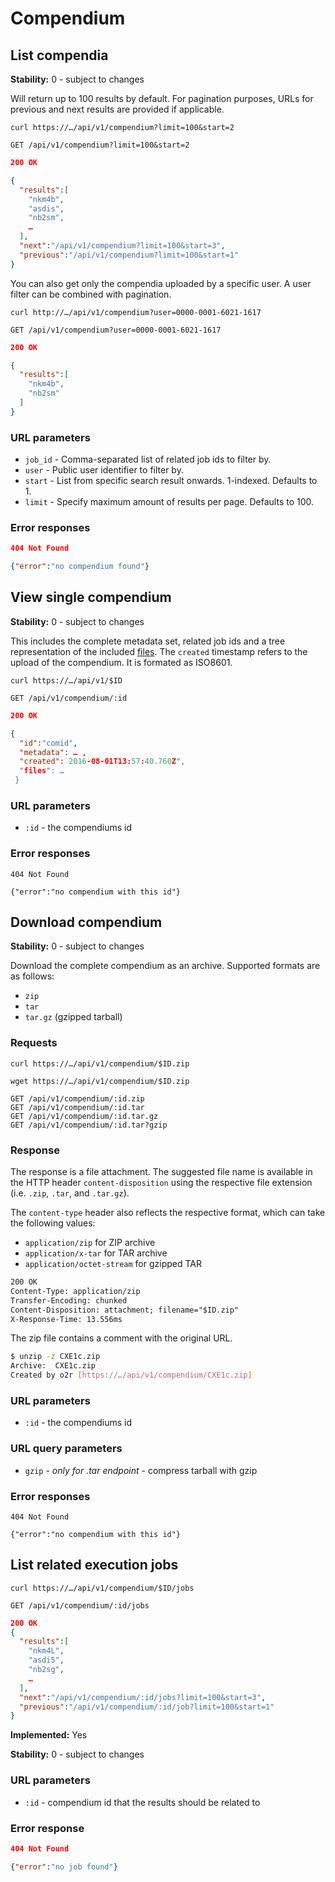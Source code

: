 # Compendium

## List compendia

__Stability:__ 0 - subject to changes

Will return up to 100 results by default. For pagination purposes, URLs for previous and next results are provided if applicable.

`curl https://…/api/v1/compendium?limit=100&start=2`

`GET /api/v1/compendium?limit=100&start=2`

```json
200 OK

{
  "results":[
    "nkm4b",
    "asdis",
    "nb2sm",
    …
  ],
  "next":"/api/v1/compendium?limit=100&start=3",
  "previous":"/api/v1/compendium?limit=100&start=1"
}
```

You can also get only the compendia uploaded by a specific user. A user filter can be combined with pagination.

`curl http://…/api/v1/compendium?user=0000-0001-6021-1617`

`GET /api/v1/compendium?user=0000-0001-6021-1617`

```json
200 OK

{
  "results":[
    "nkm4b",
    "nb2sm"
  ]
}
```

### URL parameters

- `job_id` - Comma-separated list of related job ids to filter by.
- `user` - Public user identifier to filter by.
- `start` - List from specific search result onwards. 1-indexed. Defaults to 1.
- `limit` - Specify maximum amount of results per page. Defaults to 100.

### Error responses

```json
404 Not Found

{"error":"no compendium found"}
```

## View single compendium

__Stability:__ 0 - subject to changes

This includes the complete metadata set, related job ids and a tree representation of the included [files](files.md). The `created` timestamp refers to the upload of the compendium. It is formated as ISO8601.

`curl https://…/api/v1/$ID`

`GET /api/v1/compendium/:id`

```json
200 OK

{
  "id":"comid",
  "metadata": … ,
  "created": 2016-08-01T13:57:40.760Z",
  "files": …
 }
```

### URL parameters

- `:id` - the compendiums id

### Error responses

```
404 Not Found

{"error":"no compendium with this id"}
```

## Download compendium

__Stability:__ 0 - subject to changes

Download the complete compendium as an archive. Supported formats are as follows:

- `zip`
- `tar`
- `tar.gz` (gzipped tarball)

### Requests

`curl https://…/api/v1/compendium/$ID.zip`

`wget https://…/api/v1/compendium/$ID.zip`

```
GET /api/v1/compendium/:id.zip
GET /api/v1/compendium/:id.tar
GET /api/v1/compendium/:id.tar.gz
GET /api/v1/compendium/:id.tar?gzip
```

### Response

The response is a file attachment. The suggested file name is available in the HTTP header `content-disposition` using the respective file extension (i.e. `.zip`, `.tar`, and `.tar.gz`).

The `content-type` header also reflects the respective format, which can take the following values:

- `application/zip` for ZIP archive
- `application/x-tar` for TAR archive
- `application/octet-stream` for gzipped TAR

```txt
200 OK
Content-Type: application/zip
Transfer-Encoding: chunked
Content-Disposition: attachment; filename="$ID.zip"
X-Response-Time: 13.556ms
```

The zip file contains a comment with the original URL.

```bash
$ unzip -z CXE1c.zip 
Archive:  CXE1c.zip
Created by o2r [https://…/api/v1/compendium/CXE1c.zip]
```

### URL parameters

- `:id` - the compendiums id

### URL query parameters

- `gzip` - _only for .tar endpoint_ - compress tarball with gzip

### Error responses

```
404 Not Found

{"error":"no compendium with this id"}
```

## List related execution jobs

`curl https://…/api/v1/compendium/$ID/jobs`

`GET /api/v1/compendium/:id/jobs`

```json
200 OK
{
  "results":[
    "nkm4L",
    "asdi5",
    "nb2sg",
    …
  ],
  "next":"/api/v1/compendium/:id/jobs?limit=100&start=3",
  "previous":"/api/v1/compendium/:id/job?limit=100&start=1"
}
```

**Implemented:** Yes

**Stability:** 0 - subject to changes

### URL parameters

- `:id` - compendium id that the results should be related to

### Error response

```json
404 Not Found

{"error":"no job found"}
```
